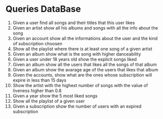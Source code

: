 # Queries DataBase

1) Given a user find all songs and their titles that this user likes
2) Given an artist show all his albums and songs with all the info about the song
3) Given an account show all the informations about the user and the kind of subscription choosen
4) Show all the playlist where there is at least one song of a given artist
5) Given an album show what is the song with higher danceability
6) Given a user under 18 years old show the explicit songs liked
7) Given an album show all the users that likes all the songs of that album
8) Given an album show the avarage age of the users that likes that album
9) Given the accounts, show what are the ones whose subscription will expire in less than 15 days
10) Show the artist with the highest number of songs with the value of liveness higher than 0.8
11) Given a year show the 5 most liked songs
12) Show all the playlist of a given user
13) Given a subscription show the number of users with an expired subscription
